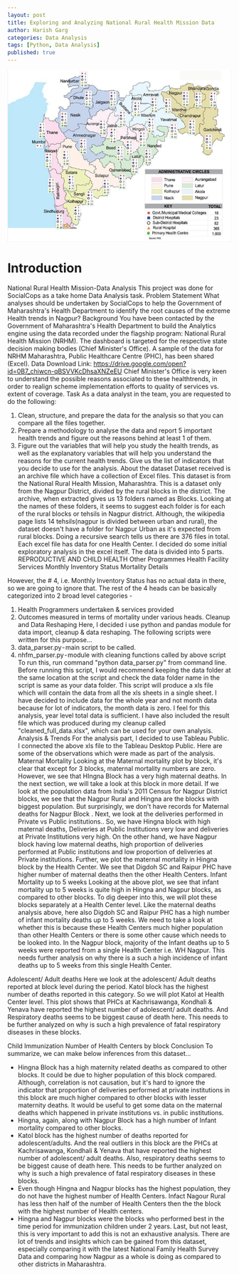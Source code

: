 ```yaml
---
layout: post
title: Exploring and Analyzing National Rural Health Mission Data
author: Harish Garg
categories: Data Analysis
tags: [Python, Data Analysis]
published: true
---
```


![Cover Image](/assets/images/map-state-maha.jpeg)

# Introduction

National Rural Health Mission-Data Analysis
This project was done for SocialCops as a take home Data Analysis task.
Problem Statement
What analyses should be undertaken by SocialCops to help the Government of Maharashtra's Health Department to identify the root causes of the extreme Health trends in Nagpur?
Background
You have been contacted by the Government of Maharashtra's Health Department to build the Analytics engine using the data recorded under the flagship program: National Rural Health Mission (NRHM). The dashboard is targeted for the respective state decision making bodies (Chief Minister's Office). A sample of the data for NRHM Maharashtra, Public Healthcare Centre (PHC), has been shared (Excel). Data Download Link: https://drive.google.com/open?id=0B7_chiwcn-qBSVVKcDhsaXNZeEU
Chief Minister's Office is very keen to understand the possible reasons associated to these healthtrends, in order to realign scheme implementation efforts to quality of services vs. extent of coverage.
Task
As a data analyst in the team, you are requested to do the following:
1. Clean, structure, and prepare the data for the analysis so that you can compare all the files together.
2. Prepare a methodology to analyse the data and report 5 important health trends and figure out the reasons behind at least 1 of them.
3. Figure out the variables that will help you study the health trends, as well as the explanatory variables that will help you understand the reasons for the current health trends. Give us the list of indicators that you decide to use for the analysis.
About the dataset
Dataset received is an archive file which have a collection of Excel files. This dataset is from the National Rural Health Mission, Maharashtra. This is a dataset only from the Nagpur District, divided by the rural blocks in the district.
The archive, when extracted gives us 13 folders named as Blocks. Looking at the names of these folders, it seems to suggest each folder is for each of the rural blocks or tehsils in Nagpur district. Although, the wikipedia page lists 14 tehsils(nagpur is divided between urban and rural), the dataset doesn't have a folder for Nagpur Urban as it's expected from rural blocks.
Doing a recursive search tells us there are 376 files in total. Each excel file has data for one Health Center.
I decided do some initial exploratory analysis in the excel itself.
The data is divided into 5 parts.
REPRODUCTIVE AND CHILD HEALTH
Other Programmes
Health Facility Services
Monthly Inventory Status
Mortality Details

However, the # 4, i.e. Monthly Inventory Status has no actual data in there, so we are going to ignore that.
The rest of the 4 heads can be basically categorized into 2 broad level categories -
1. Health Programmers undertaken & services provided
2. Outcomes measured in terms of mortality under various heads.
Cleanup and Data Reshaping
Here, I decided i use python and pandas module for data import, cleanup & data reshaping. The following scripts were written for this purpose…
1. data_parser.py - main script to be called.
2. nhfm_parser.py - module with cleaning functions called by above script
To run this, run command "python data_parser.py" from command line.
Before running this script, I would recommend keeping the data folder at the same location at the script and check the data folder name in the script is same as your data folder.
This script will produce a xls file which will contain the data from all the xls sheets in a single sheet. I have decided to include data for the whole year and not month data because for lot of indicators, the month data is zero. I feel for this analysis, year level total data is sufficient.
I have also included the result file which was produced during my cleanup called "cleaned_full_data.xlsx", which can be used for your own analysis.
Analysis & Trends
For the analysis part, I decided to use Tableau Public. I connected the above xls file to the Tableau Desktop Public. Here are some of the observations which were made as part of the analysis.
Maternal Mortality
Looking at the Maternal mortality plot by block, it's clear that except for 3 blocks, maternal mortality numbers are zero. However, we see that HIngna Block has a very high maternal deaths. In the next section, we will take a look at this block in more detail.
If we look at the population data from India's 2011 Census for Nagpur District blocks, we see that the Nagpur Rural and Hingna are the blocks with biggest population. But surprisingly, we don't have records for Maternal deaths for Nagpur Block
.
Next, we look at the deliveries performed in Private vs Public institutions..
So, we have Hingna block with high maternal deaths, Deliveries at Public Institutions very low and deliveries at Private Institutions very high. On the other hand, we have Nagpur block having low maternal deaths, high proportion of deliveries performed at Public institutions and low proportion of deliveries at Private institutions.
Further, we plot the maternal mortality in Hingna block by the Health Center. We see that Digdoh SC and Raipur PHC have higher number of maternal deaths then the other Health Centers.
Infant Mortality up to 5 weeks
Looking at the above plot, we see that infant mortality up to 5 weeks is quite high in Hingna and Nagpur blocks, as compared to other blocks. To dig deeper into this, we will plot these blocks separately at a Health Center level.
Like the maternal deaths analysis above, here also Digdoh SC and Raipur PHC has a high number of infant mortality deaths up to 5 weeks. We need to take a look at whether this is because these Health Centers much higher population than other Health Centers or there is some other cause which needs to be looked into.
In the Nagpur block, majority of the Infant deaths up to 5 weeks were reported from a single Health Center i.e. WH Nagpur. This needs further analysis on why there is a such a high incidence of infant deaths up to 5 weeks from this single Health Center.




Adolescent/ Adult deaths
Here we look at the adolescent/ Adult deaths reported at block level during the period.
Katol block has the highest number of deaths reported in this category. So we will plot Katol at Health Center level.
This plot shows that PHCs at Kachrisawanga, Kondhali & Yenava have reported the highest number of adolescent/ adult deaths. And Respiratory deaths seems to be biggest cause of death here. This needs to be further analyzed on why is such a high prevalence of fatal respiratory diseases in these blocks.




Child Immunization
Number of Health Centers by block
Conclusion
To summarize, we can make below inferences from this dataset…
- Hingna Block has a high maternity related deaths as compared to other blocks. It could be due to higher population of this block compared. Although, correlation is not causation, but it's hard to ignore the indicator that proportion of deliveries performed at private institutions in this block are much higher compared to other blocks with lesser maternity deaths. It would be useful to get some data on the maternal deaths which happened in private institutions vs. in public institutions.
- Hingna, again, along with Nagpur Block has a high number of Infant mortality compared to other blocks.
- Katol block has the highest number of deaths reported for adolescent/adults. And the real outliers in this block are the PHCs at Kachrisawanga, Kondhali & Yenava that have reported the highest number of adolescent/ adult deaths. Also, respiratory deaths seems to be biggest cause of death here. This needs to be further analyzed on why is such a high prevalence of fatal respiratory diseases in these blocks.
- Even though Hingna and Nagpur blocks has the highest population, they do not have the highest number of Health Centers. Infact Nagour Rural has less then half of the number of Health Centers then the the block with the highest number of Health centers.
- Hingna and Nagpur blocks were the blocks who performed best in the time period for immunization children under 2 years.
Last, but not least, this is very important to add this is not an exhaustive analysis. There are lot of trends and insights which can be gained from this dataset, especially comparing it with the latest National Family Health Survey Data and comparing how Nagpur as a whole is doing as compared to other districts in Maharashtra.